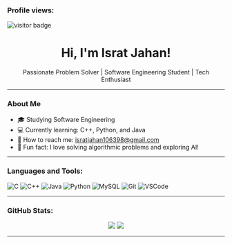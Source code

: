 ### Profile views:

<p align="left">
  <img src="https://visitor-badge.laobi.icu/badge?page_id=Israt1063" alt="visitor badge"/>
</p>

<h1 align="center">Hi, I'm Israt Jahan!</h1>
<p align="center">
 Passionate Problem Solver | Software Engineering Student | Tech Enthusiast
</p>

---

### About Me

- 🎓 Studying Software Engineering
- 💻 Currently learning: C++, Python, and Java
- 📧 How to reach me: isratjahan106398@gmail.com
- 🌱 Fun fact: I love solving algorithmic problems and exploring AI!

---



### Languages and Tools:
![C](https://img.shields.io/badge/-C-00599C?style=flat-square&logo=c)
![C++](https://img.shields.io/badge/-C++-00599C?style=flat-square&logo=c%2B%2B)
![Java](https://img.shields.io/badge/-Java-007396?style=flat-square&logo=java)
![Python](https://img.shields.io/badge/-Python-3776AB?style=flat-square&logo=python)
![MySQL](https://img.shields.io/badge/-MySQL-00000F?style=flat-square&logo=mysql)
![Git](https://img.shields.io/badge/-Git-F05032?style=flat-square&logo=git)
![VSCode](https://img.shields.io/badge/-VSCode-007ACC?style=flat-square&logo=visual-studio-code)

---

### GitHub Stats:

<p align="center">
  <img src="https://github-readme-stats.vercel.app/api?username=Israt1063&show_icons=true&theme=default" />
  <img src="https://github-readme-stats.vercel.app/api/top-langs/?username=Israt1063&layout=compact" />
</p>

---


